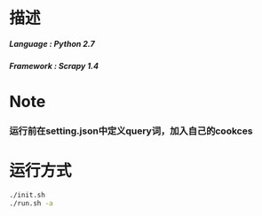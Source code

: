 # 描述
##### Language : Python 2.7
##### Framework : Scrapy 1.4

# Note
### 运行前在setting.json中定义query词，加入自己的cookces

# 运行方式
```bash
./init.sh
./run.sh -a
```
